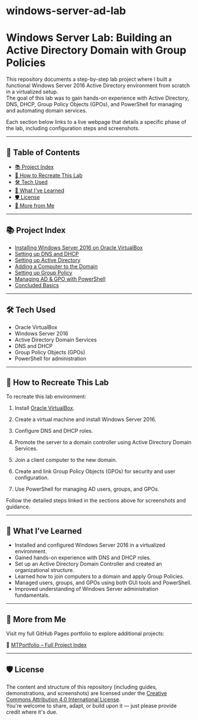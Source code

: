 # windows-server-ad-lab

# Windows Server Lab: Building an Active Directory Domain with Group Policies

This repository documents a step-by-step lab project where I built a functional Windows Server 2016 Active Directory environment from scratch in a virtualized setup.  
The goal of this lab was to gain hands-on experience with Active Directory, DNS, DHCP, Group Policy Objects (GPOs), and PowerShell for managing and automating domain services.

Each section below links to a live webpage that details a specific phase of the lab, including configuration steps and screenshots.

---

## 📖 Table of Contents
- [📚 Project Index](#project-index)
- [🔁 How to Recreate This Lab](#-how-to-recreate-this-lab)
- [🛠️ Tech Used](#-tech-used)
- [📘 What I’ve Learned](#-what-ive-learned)
- [🛡️ License](#-license)
- [📁 More from Me](#more-from-me)

---

## 📚 Project Index

- [Installing Windows Server 2016 on Oracle VirtualBox](https://mark-thompson01.github.io/MTPortfolio/Current%20Projects%20&%20Studies/Windows%20Server%20Lab:%20Building%20an%20Active%20Directory%20Domain%20with%20Group%20Policies/Installing%20Windows%20Server%202016%20on%20Oracle%20VirtualBox/)
- [Setting up DNS and DHCP](https://mark-thompson01.github.io/MTPortfolio/Current%20Projects%20&%20Studies/Windows%20Server%20Lab:%20Building%20an%20Active%20Directory%20Domain%20with%20Group%20Policies/Setting%20Up%20DNS%20and%20DHCP/)
- [Setting up Active Directory](https://mark-thompson01.github.io/MTPortfolio/Current%20Projects%20&%20Studies/Windows%20Server%20Lab:%20Building%20an%20Active%20Directory%20Domain%20with%20Group%20Policies/Setting%20up%20Active%20Directory/)
- [Adding a Computer to the Domain](https://mark-thompson01.github.io/MTPortfolio/Current%20Projects%20&%20Studies/Windows%20Server%20Lab:%20Building%20an%20Active%20Directory%20Domain%20with%20Group%20Policies/Adding%20a%20Computer%20to%20the%20domain/)
- [Setting up Group Policy](https://mark-thompson01.github.io/MTPortfolio/Current%20Projects%20&%20Studies/Windows%20Server%20Lab:%20Building%20an%20Active%20Directory%20Domain%20with%20Group%20Policies/Group%20Policy/)
- [Managing AD & GPO with PowerShell](https://mark-thompson01.github.io/MTPortfolio/Current%20Projects%20&%20Studies/Windows%20Server%20Lab:%20Building%20an%20Active%20Directory%20Domain%20with%20Group%20Policies/Managing%20AD%20&%20GP%20with%20PowerShell/)
- [Concluded Basics](https://mark-thompson01.github.io/MTPortfolio/Current%20Projects%20&%20Studies/Windows%20Server%20Lab:%20Building%20an%20Active%20Directory%20Domain%20with%20Group%20Policies/Concluded%20Basics/)

---

## 🛠️ Tech Used

- Oracle VirtualBox
- Windows Server 2016
- Active Directory Domain Services
- DNS and DHCP
- Group Policy Objects (GPOs)
- PowerShell for administration

---

## 🔁 How to Recreate This Lab

To recreate this lab environment:

1. Install [Oracle VirtualBox](https://www.virtualbox.org/).
   
2. Create a virtual machine and install Windows Server 2016.
   
3. Configure DNS and DHCP roles.

4. Promote the server to a domain controller using Active Directory Domain Services.

5. Join a client computer to the new domain.

6. Create and link Group Policy Objects (GPOs) for security and user configuration.

7. Use PowerShell for managing AD users, groups, and GPOs.

Follow the detailed steps linked in the sections above for screenshots and guidance.

---

## 📘 What I’ve Learned

- Installed and configured Windows Server 2016 in a virtualized environment.
- Gained hands-on experience with DNS and DHCP roles.
- Set up an Active Directory Domain Controller and created an organizational structure.
- Learned how to join computers to a domain and apply Group Policies.
- Managed users, groups, and GPOs using both GUI tools and PowerShell.
- Improved understanding of Windows Server administration fundamentals.


---

## 📁 More from Me

Visit my full GitHub Pages portfolio to explore additional projects:

🔗 [MTPortfolio – Full Project Index](https://mark-thompson01.github.io/MTPortfolio/)


---

## 🛡️ License

The content and structure of this repository (including guides, demonstrations, and screenshots) are licensed under the [Creative Commons Attribution 4.0 International License](https://creativecommons.org/licenses/by/4.0/).  
You're welcome to share, adapt, or build upon it — just please provide credit where it's due.
